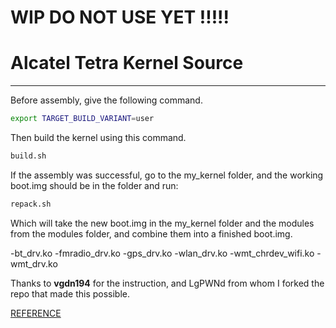 # WIP DO NOT USE YET !!!!!
# Alcatel Tetra Kernel Source
-------

Before assembly, give the following command.

``` bash
export TARGET_BUILD_VARIANT=user
```

Then build the kernel using this command. 

``` bash
build.sh
```

If the assembly was successful, go to the my_kernel folder, and the working boot.img should be in the folder and run: 

``` bash
repack.sh
```

 Which will take the new boot.img in the my_kernel folder and the modules from the modules folder, and combine them into a finished boot.img. 

-bt_drv.ko
-fmradio_drv.ko
-gps_drv.ko
-wlan_drv.ko
-wmt_chrdev_wifi.ko
-wmt_drv.ko

Thanks to __vgdn194__ for the instruction, and LgPWNd from whom I forked the repo that made this possible.

[REFERENCE](https://w3bsit3-dns.com/forum/index.php?showtopic=583114&view=findpost&p=86045582)

